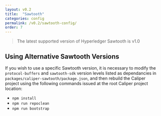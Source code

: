 ```yaml
---
layout: v0.2
title:  "Sawtooth"
categories: config
permalink: /v0.2/sawtooth-config/
order: 7
---
```


> The latest supported version of Hyperledger Sawtooth is v1.0

## Using Alternative Sawtooth Versions
If you wish to use a specific Sawtooth version, it is necessary to modify the `protocol-buffers` and `sawtooth-sdk` version levels listed as dependancies in `packages/caliper-sawtooth/package.json`, and then rebuild the Caliper project using the following commands issued at the root Caliper project location:

- `npm install`
- `npm run repoclean`
- `npm run bootstrap`